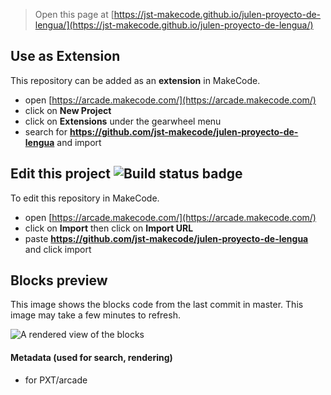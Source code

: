  


> Open this page at [https://jst-makecode.github.io/julen-proyecto-de-lengua/](https://jst-makecode.github.io/julen-proyecto-de-lengua/)

## Use as Extension

This repository can be added as an **extension** in MakeCode.

* open [https://arcade.makecode.com/](https://arcade.makecode.com/)
* click on **New Project**
* click on **Extensions** under the gearwheel menu
* search for **https://github.com/jst-makecode/julen-proyecto-de-lengua** and import

## Edit this project ![Build status badge](https://github.com/jst-makecode/julen-proyecto-de-lengua/workflows/MakeCode/badge.svg)

To edit this repository in MakeCode.

* open [https://arcade.makecode.com/](https://arcade.makecode.com/)
* click on **Import** then click on **Import URL**
* paste **https://github.com/jst-makecode/julen-proyecto-de-lengua** and click import

## Blocks preview

This image shows the blocks code from the last commit in master.
This image may take a few minutes to refresh.

![A rendered view of the blocks](https://github.com/jst-makecode/julen-proyecto-de-lengua/raw/master/.github/makecode/blocks.png)

#### Metadata (used for search, rendering)

* for PXT/arcade
<script src="https://makecode.com/gh-pages-embed.js"></script><script>makeCodeRender("{{ site.makecode.home_url }}", "{{ site.github.owner_name }}/{{ site.github.repository_name }}");</script>
